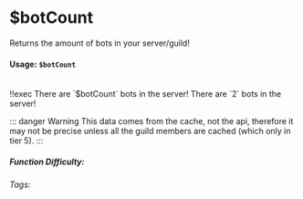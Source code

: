 # $botCount
Returns the amount of bots in your server/guild!

#### Usage: `$botCount`
<br/>
<discord-messages>
	<discord-message :bot="false" role-color="#ffcc9a" author="Member">
		!!exec There are `$botCount` bots in the server!
	</discord-message>
	<discord-message :bot="true" role-color="#0099ff" author="Custom Command" avatar="https://media.discordapp.net/avatars/725721249652670555/781224f90c3b841ba5b40678e032f74a.webp">
		There are `2` bots in the server!
	</discord-message>
</discord-messages>

::: danger Warning
This data comes from the cache, not the api, therefore it may not be precise unless all the guild members are cached (which only in tier 5).
:::

##### Function Difficulty: <Badge type="tip" text="Easy" vertical="middle" /> 
###### Tags: <Badge type="tip" text="bots" vertical="middle" /> <Badge type="tip" text="count" vertical="middle" /> <Badge type="tip" text="amount of bots" vertical="middle" /> <Badge type="tip" text="return number" vertical="middle" />
